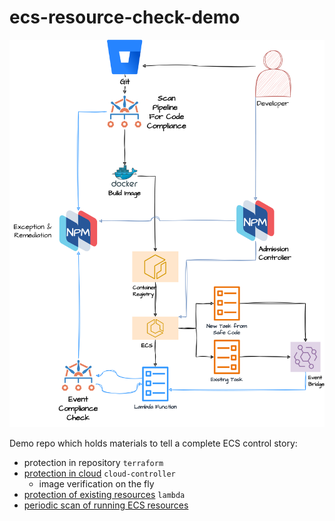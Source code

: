 # ecs-resource-check-demo

![ECS Full Nirmata Flow](ECSFlows.png)

Demo repo which holds materials to tell a complete ECS control story:
- protection in repository `terraform`
- [protection in cloud](nirmata-cloud-controller/README.md) `cloud-controller`
  - image verification on the fly
- [protection of existing resources](lambda/README.md) `lambda`
- [periodic scan of running ECS resources](cicd/README.md)
